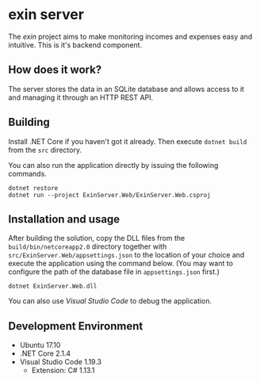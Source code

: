 # exin server

The _exin_ project aims to make monitoring incomes and expenses easy and intuitive. This is it's backend component.

## How does it work?

The server stores the data in an SQLite database and allows access to it and managing it through an HTTP REST API.

## Building

Install .NET Core if you haven't got it already. Then execute `dotnet build` from the `src` directory.

You can also run the application directly by issuing the following commands.

    dotnet restore
    dotnet run --project ExinServer.Web/ExinServer.Web.csproj

## Installation and usage

After building the solution, copy the DLL files from the `build/bin/netcoreapp2.0` directory together with `src/ExinServer.Web/appsettings.json` to the location of your choice and execute the application using the command below. (You may want to configure the path of the database file in `appsettings.json` first.)

    dotnet ExinServer.Web.dll

You can also use _Visual Studio Code_ to debug the application.

## Development Environment

  * Ubuntu 17.10
  * .NET Core 2.1.4
  * Visual Studio Code 1.19.3
    * Extension: C# 1.13.1
